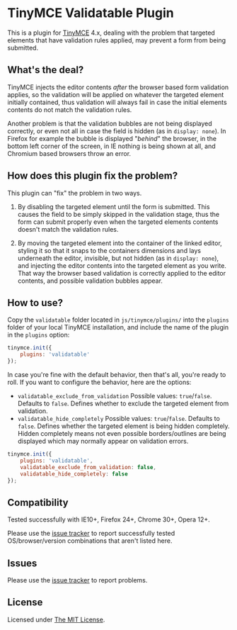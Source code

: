 # TinyMCE Validatable Plugin

This is a plugin for [TinyMCE](http://tinymce.com/) 4.x, dealing with the problem that targeted elements that have
validation rules applied, may prevent a form from being submitted.


## What's the deal?

TinyMCE injects the editor contents _after_ the browser based form validation applies, so the validation will be
applied on whatever the targeted element initially contained, thus validation will always fail in case the initial
elements contents do not match the validation rules.

Another problem is that the validation bubbles are not being displayed correctly, or even not all in case the field is
hidden (as in `display: none`). In Firefox for example the bubble is displayed "_behind_" the browser, in the bottom
left corner of the screen, in IE nothing is being shown at all, and Chromium based browsers throw an error.


## How does this plugin fix the problem?

This plugin can "fix" the problem in two ways.

1. By disabling the targeted element until the form is submitted. This causes the field to be simply skipped in the
validation stage, thus the form can submit properly even when the targeted elements contents doesn't match the
validation rules.

2. By moving the targeted element into the container of the linked editor, styling it so that it snaps to the
containers dimensions and lays underneath the editor, invisible, but not hidden (as in `display: none`), and injecting
the editor contents into the targeted element as you write. That way the browser based validation is correctly applied
to the editor contents, and possible validation bubbles appear.


## How to use?

Copy the `validatable` folder located in `js/tinymce/plugins/` into the `plugins` folder of your local TinyMCE
installation, and include the name of the plugin in the `plugins` option:

```js
tinymce.init({
	plugins: 'validatable'
});
```

In case you're fine with the default behavior, then that's all, you're ready to roll. If you want to configure the
behavior, here are the options:

* `validatable_exclude_from_validation` Possible values: `true`/`false`. Defaults to `false`. Defines whether to
exclude the targeted element from validation.
* `validatable_hide_completely` Possible values: `true`/`false`. Defaults to `false`. Defines whether the targeted
element is being hidden completely. Hidden completely means not even possible borders/outlines are being displayed
which may normally appear on validation errors.

```js
tinymce.init({
	plugins: 'validatable',
	validatable_exclude_from_validation: false,
	validatable_hide_completely: false
});
```


## Compatibility

Tested successfully with IE10+, Firefox 24+, Chrome 30+, Opera 12+.

Please use the [issue tracker](https://github.com/ndm2/tinymce-validatable/issues) to report successfully tested
OS/browser/version combinations that aren't listed here.


## Issues

Please use the [issue tracker](https://github.com/ndm2/tinymce-validatable/issues) to report problems.


## License

Licensed under [The MIT License](http://www.opensource.org/licenses/mit-license.php).